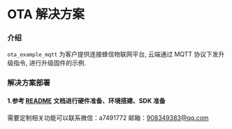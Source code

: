 # OTA 解决方案

### 介绍
`ota_example_mqtt` 为客户提供连接蜂信物联网平台, 云端通过 MQTT 协议下发升级指令, 进行升级固件的示例.

### 解决方案部署
#### 1.参考 [README](../../../README.md) 文档进行硬件准备、环境搭建、SDK 准备

需要定制相关功能可以联系微信：a7491772
邮箱：908349383@qq.com
